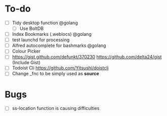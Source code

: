 # To-do

- [ ] Tidy desktop function @golang
    - [ ] Use BoltDB
- [ ] Index Bookmarks (.weblocs) @golang
- [ ] test launchd for processing
- [ ] Alfred autocomplete for bashmarks @golang
- [ ] Colour Picker 
- [ ] https://gist.github.com/defunkt/370230 https://github.com/delta24/gist (Include Gist)
- [ ] Todoist Cli https://github.com/Yitsushi/doistcli
- [ ] Change _fnc to be simply used as __source__

# Bugs

- [ ] ss-location function is causing difficulties
